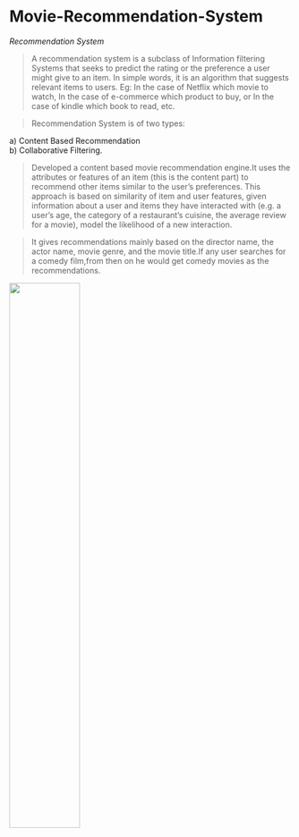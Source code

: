 # Movie-Recommendation-System

*Recommendation System*

>A recommendation system is a subclass of Information filtering Systems that seeks to predict the rating or the preference a user might give to an item. In simple words,  it is an algorithm that suggests relevant items to users. Eg: In the case of Netflix which movie to watch, In the case of e-commerce which product to buy, or In the    case of kindle which book to read, etc.

>Recommendation System is of two types: <br/>

a) Content Based Recommendation <br/>
b) Collaborative Filtering.

> Developed a content based movie recommendation engine.It uses the attributes or features of an item  (this is the content part) to recommend other items similar to the user’s preferences. This approach is based on similarity of item and user features,  given information about a user and items they have interacted with (e.g. a user’s age, the category of a restaurant’s cuisine, the average review for a movie),  model the likelihood of a new interaction. 

> It gives recommendations mainly based on the director name, the actor name, movie genre, and the movie title.If any user searches for a comedy film,from then on he would get comedy movies as the recommendations.

<img src="https://user-images.githubusercontent.com/69798079/216786215-46930db9-9cba-4d69-9e30-28f83f10e911.png" width="50%" height="50%">


